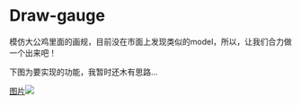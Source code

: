# Draw-gauge
模仿大公鸡里面的画规，目前没在市面上发现类似的model，所以，让我们合力做一个出来吧！

下图为要实现的功能，我暂时还木有思路...

[图片](https://pan.baidu.com/s/1kVRsmZd)![](https://pan.baidu.com/s/1kVRsmZd)